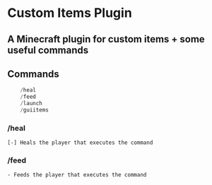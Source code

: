 # Custom Items Plugin
## A Minecraft plugin for custom items + some useful commands

## Commands
```java
    /heal
    /feed
    /launch
    /guiitems
```

### /heal
    [-] Heals the player that executes the command
### /feed
    - Feeds the player that executes the command